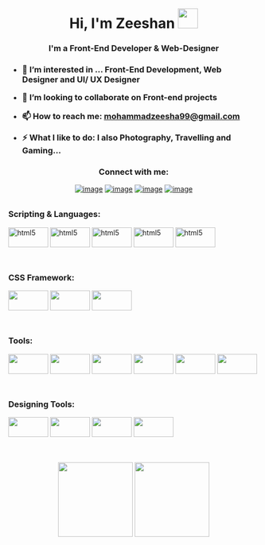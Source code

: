 <h1 align="center">Hi, I'm Zeeshan <img height="40" src="https://emoji.gg/assets/emoji/6443-magic-hart.gif"></h1>
<h3 align="center">I'm a Front-End Developer & Web-Designer<h3>
  
- 🌱 I’m interested in ... Front-End Development, Web Designer and UI/ UX Designer

- 👯 I’m looking to collaborate on **Front-end projects**

- 📫 How to reach me: **mohammadzeesha99@gmail.com**

- ⚡ What I like to do: **I also  Photography, Travelling and Gaming...**

<h3 align="center">Connect with me:</h3>
<div align="center" style='margin-bottom:2rem;'>

[![image](https://img.shields.io/badge/LinkedIn-0077B5?style=for-the-badge&logo=linkedin&logoColor=white)](https://www.linkedin.com/in/mohammad-zeeshan-dev/)
[![image](https://img.shields.io/badge/Instagram-E4405F?style=for-the-badge&logo=instagram&logoColor=white)](https://www.instagram.com/mohdzzeeshan/)
[![image](https://img.shields.io/badge/Gmail-D14836?style=for-the-badge&logo=gmail&logoColor=white)](mailto:mohammadzeesha99@gmail.com)
[![image](https://img.shields.io/badge/Unsplash-D14836?style=for-the-badge&logo=unspalsh&logoColor=brown)](https://unsplash.com/@zeeshan_ques)
  
</div>

<h3>Scripting & Languages:</h3>

<p style='margin-bottom:3rem;'> 
  <a target="_blank" rel="noopener noreferrer"> 
    <img src="https://www.vectorlogo.zone/logos/reactjs/reactjs-ar21.svg" alt="html5" width="80" height="40"/> 
  </a>
   <a target="_blank" rel="noopener noreferrer"> 
    <img src="https://www.vectorlogo.zone/logos/javascript/javascript-ar21.svg" alt="html5" width="80" height="40"/> 
  </a>
   <a target="_blank" rel="noopener noreferrer"> 
    <img src="https://www.vectorlogo.zone/logos/nodejs/nodejs-ar21.svg" alt="html5" width="80" height="40"/> 
  </a>
   <a target="_blank" rel="noopener noreferrer"> 
    <img src="https://www.vectorlogo.zone/logos/w3_html5/w3_html5-ar21.svg" alt="html5" width="80" height="40"/> 
  </a>
   <a target="_blank" rel="noopener noreferrer"> 
    <img src="https://www.vectorlogo.zone/logos/nodejs/nodejs-ar21.svg" alt="html5" width="80" height="40"/> 
  </a>
</p>
  
  
<h3>CSS Framework:</h3>

<p style='margin-bottom:3rem;' > 
  <a target="_blank" rel="noopener noreferrer"> 
    <img src="https://www.vectorlogo.zone/logos/w3_css/w3_css-ar21.svg" width="80" height="40"/> 
  </a>
  <a target="_blank" rel="noopener noreferrer"> 
    <img src="https://www.vectorlogo.zone/logos/lesscss/lesscss-ar21.svg"  width="80" height="40"/> 
  </a>
    <a target="_blank" rel="noopener noreferrer"> 
    <img src="https://www.vectorlogo.zone/logos/getbootstrap/getbootstrap-ar21.svg" width="80" height="40"/> 
  </a>
</p>
  
 <h3>Tools:</h3>

<p style='margin-bottom:3rem;' > 
  <a target="_blank" rel="noopener noreferrer"> 
    <img src="https://www.vectorlogo.zone/logos/github/github-ar21.svg"  width="80" height="40"/> 
  </a>
  <a target="_blank" rel="noopener noreferrer"> 
    <img src="https://www.vectorlogo.zone/logos/bitbucket/bitbucket-ar21.svg"  width="80" height="40"/> 
  </a>
    <a target="_blank" rel="noopener noreferrer"> 
    <img src="https://www.vectorlogo.zone/logos/git-scm/git-scm-ar21.svg" width="80" height="40"/> 
  </a>
    <a target="_blank" rel="noopener noreferrer"> 
    <img src="https://www.vectorlogo.zone/logos/netlify/netlify-ar21.svg" width="80" height="40"/> 
  </a>
    <a target="_blank" rel="noopener noreferrer"> 
    <img src="https://www.vectorlogo.zone/logos/trello/trello-ar21.svg" width="80" height="40"/> 
  </a>
    <a target="_blank" rel="noopener noreferrer"> 
    <img src="https://www.vectorlogo.zone/logos/slack/slack-ar21.svg" width="80" height="40"/> 
  </a>
</p>
  
  


<h3>Designing Tools:</h3>

<p style='margin-bottom:3rem;'> 
  <a target="_blank" rel="noopener noreferrer"> 
    <img src="https://www.vectorlogo.zone/logos/figma/figma-ar21.svg" width="80" height="40"/> 
  </a>
  <a target="_blank" rel="noopener noreferrer"> 
    <img src="https://www.vectorlogo.zone/logos/gimp/gimp-ar21.svg"width="80" height="40"/> 
  </a>
    <a target="_blank" rel="noopener noreferrer"> 
    <img src="https://www.vectorlogo.zone/logos/canva/canva-ar21.svg" width="80" height="40"/> 
  </a>   
  <a target="_blank" rel="noopener noreferrer"> 
    <img src="https://miro.medium.com/max/636/1*p1TndLk3UsGPBsM7qHPZIw.png" width="80" height="40"/> 
  </a>
 
</p>
  
<p align= "center" style='margin-top:3rem;'>
  <img height= "150" src="https://github-readme-stats.vercel.app/api?username=MohammadZeeshanQ&theme=react&show_icons=true&include_all_commits=true" />
  <img height= "150" src="https://github-readme-stats.vercel.app/api/top-langs/?username=MohammadZeeshanQ&theme=react&layout=compact" />
</p>
